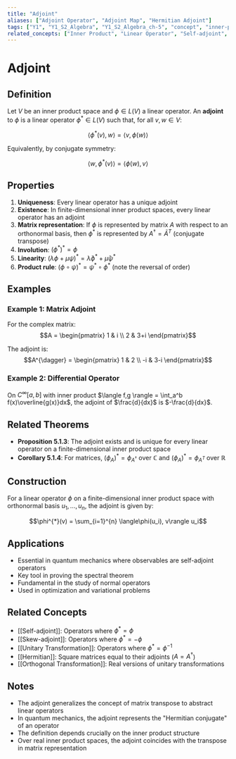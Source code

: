 ```yaml
---
title: "Adjoint"
aliases: ["Adjoint Operator", "Adjoint Map", "Hermitian Adjoint"]
tags: ["Y1", "Y1_S2_Algebra", "Y1_S2_Algebra_ch-5", "concept", "inner-product-space", "linear-operator", "adjoint", "conjugate-transpose", "complex-analysis"]
related_concepts: ["Inner Product", "Linear Operator", "Self-adjoint", "Skew-adjoint", "Hermitian", "Unitary Transformation"]
---
```


# Adjoint

## Definition
Let $V$ be an inner product space and $\phi \in L(V)$ a linear operator. An **adjoint** to $\phi$ is a linear operator $\phi^{*} \in L(V)$ such that, for all $v, w \in V$:

$$\langle\phi^{*}(v), w\rangle = \langle v, \phi(w)\rangle$$

Equivalently, by conjugate symmetry:

$$\langle w, \phi^{*}(v)\rangle = \langle\phi(w), v\rangle$$

## Properties
1. **Uniqueness**: Every linear operator has a unique adjoint
2. **Existence**: In finite-dimensional inner product spaces, every linear operator has an adjoint  
3. **Matrix representation**: If $\phi$ is represented by matrix $A$ with respect to an orthonormal basis, then $\phi^{*}$ is represented by $A^{\dagger} = \bar{A}^T$ (conjugate transpose)
4. **Involution**: $(\phi^{*})^{*} = \phi$
5. **Linearity**: $(\lambda\phi + \mu\psi)^{*} = \bar{\lambda}\phi^{*} + \bar{\mu}\psi^{*}$
6. **Product rule**: $(\phi \circ \psi)^{*} = \psi^{*} \circ \phi^{*}$ (note the reversal of order)

## Examples

### Example 1: Matrix Adjoint
For the complex matrix:
$$A = \begin{pmatrix} 1 & i \\ 2 & 3+i \end{pmatrix}$$

The adjoint is:
$$A^{\dagger} = \begin{pmatrix} 1 & 2 \\ -i & 3-i \end{pmatrix}$$

### Example 2: Differential Operator
On $C^{\infty}[a,b]$ with inner product $\langle f,g \rangle = \int_a^b f(x)\overline{g(x)}dx$, the adjoint of $\frac{d}{dx}$ is $-\frac{d}{dx}$.

## Related Theorems
- **Proposition 5.1.3**: The adjoint exists and is unique for every linear operator on a finite-dimensional inner product space
- **Corollary 5.1.4**: For matrices, $(\phi_A)^{*} = \phi_{A^{\dagger}}$ over $\mathbb{C}$ and $(\phi_A)^{*} = \phi_{A^T}$ over $\mathbb{R}$

## Construction
For a linear operator $\phi$ on a finite-dimensional inner product space with orthonormal basis $u_1, \ldots, u_n$, the adjoint is given by:

$$\phi^{*}(v) = \sum_{i=1}^{n} \langle\phi(u_i), v\rangle u_i$$

## Applications
- Essential in quantum mechanics where observables are self-adjoint operators
- Key tool in proving the spectral theorem
- Fundamental in the study of normal operators
- Used in optimization and variational problems

## Related Concepts
- [[Self-adjoint]]: Operators where $\phi^{*} = \phi$
- [[Skew-adjoint]]: Operators where $\phi^{*} = -\phi$  
- [[Unitary Transformation]]: Operators where $\phi^{*} = \phi^{-1}$
- [[Hermitian]]: Square matrices equal to their adjoints ($A = A^{\dagger}$)
- [[Orthogonal Transformation]]: Real versions of unitary transformations

## Notes
- The adjoint generalizes the concept of matrix transpose to abstract linear operators
- In quantum mechanics, the adjoint represents the "Hermitian conjugate" of an operator
- The definition depends crucially on the inner product structure
- Over real inner product spaces, the adjoint coincides with the transpose in matrix representation